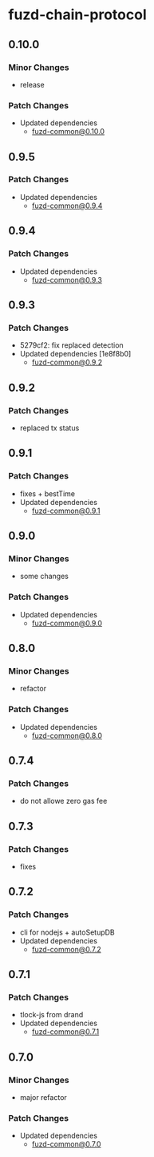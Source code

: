 # fuzd-chain-protocol

## 0.10.0

### Minor Changes

- release

### Patch Changes

- Updated dependencies
  - fuzd-common@0.10.0

## 0.9.5

### Patch Changes

- Updated dependencies
  - fuzd-common@0.9.4

## 0.9.4

### Patch Changes

- Updated dependencies
  - fuzd-common@0.9.3

## 0.9.3

### Patch Changes

- 5279cf2: fix replaced detection
- Updated dependencies [1e8f8b0]
  - fuzd-common@0.9.2

## 0.9.2

### Patch Changes

- replaced tx status

## 0.9.1

### Patch Changes

- fixes + bestTime
- Updated dependencies
  - fuzd-common@0.9.1

## 0.9.0

### Minor Changes

- some changes

### Patch Changes

- Updated dependencies
  - fuzd-common@0.9.0

## 0.8.0

### Minor Changes

- refactor

### Patch Changes

- Updated dependencies
  - fuzd-common@0.8.0

## 0.7.4

### Patch Changes

- do not allowe zero gas fee

## 0.7.3

### Patch Changes

- fixes

## 0.7.2

### Patch Changes

- cli for nodejs + autoSetupDB
- Updated dependencies
  - fuzd-common@0.7.2

## 0.7.1

### Patch Changes

- tlock-js from drand
- Updated dependencies
  - fuzd-common@0.7.1

## 0.7.0

### Minor Changes

- major refactor

### Patch Changes

- Updated dependencies
  - fuzd-common@0.7.0
